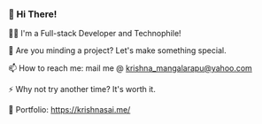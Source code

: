 ### 👋 Hi There!

👨‍💻  I'm a Full-stack Developer and Technophile!

👯  Are you minding a project? Let's make something special.

📫  How to reach me: mail me @ krishna_mangalarapu@yahoo.com

⚡  Why not try another time? It's worth it.

🧿  Portfolio: https://krishnasai.me/


